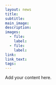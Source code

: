 ```yaml
---
layout: news
title: 
subtitle: 
main_image: 
description: 
images: 
  - file: 
    label: 
  - file: 
    label: 
link: 
link_text: 
tags: 
---
```

Add your content here.